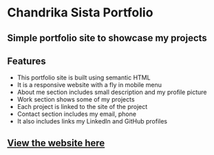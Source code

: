 # Chandrika Sista Portfolio

## Simple portfolio site to showcase my projects

## Features

- This portfolio site is built using semantic HTML
- It is a responsive website with a fly in mobile menu
- About me section includes small description and my profile picture
- Work section shows some of my projects
- Each project is linked to the site of the project
- Contact section includes my email, phone
- It also includes links my LinkedIn and GitHub profiles

## [View the website here](https://cguntur.github.io/chandrika_portfolio/)